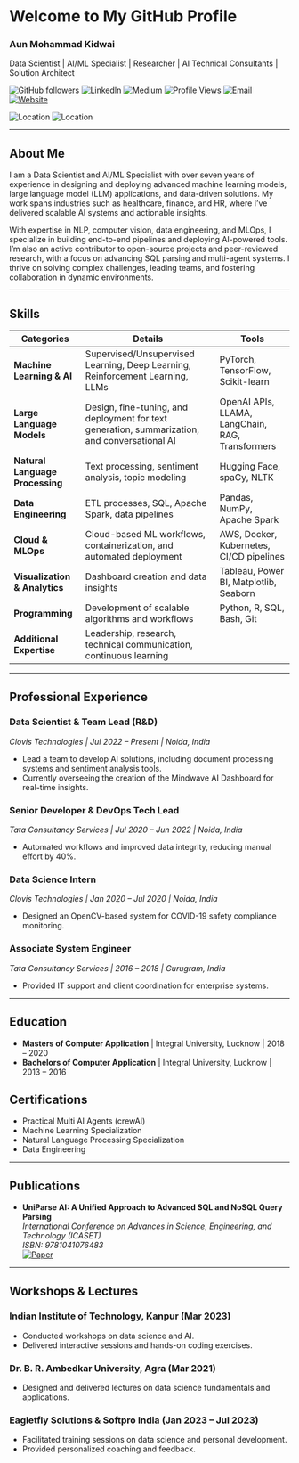 # Welcome to My GitHub Profile  
### **Aun Mohammad Kidwai**
Data Scientist | AI/ML Specialist | Researcher | AI Technical Consultants | Solution Architect

[![GitHub followers](https://img.shields.io/github/followers/aunkidwai?label=Follow&style=social)](https://github.com/aunkidwai/?tab=follow) [![LinkedIn](https://img.shields.io/badge/LinkedIn-Connect-blue)](https://www.linkedin.com/in/aunkidwai/) [![Medium](https://img.shields.io/badge/Medium-Follow-black)](https://medium.com/@aunkidwai) ![Profile Views](https://komarev.com/ghpvc/?username=aunkidwai&color=yellow) [![Email](https://img.shields.io/badge/Email-aunkidwai@gmail.com-red)](mailto:aunkidwai@gmail.com) [![Website](https://img.shields.io/badge/Website-https://aunkidwai.com-brightgreen)](https://aunkidwai.com)

![Location](https://img.shields.io/badge/Location-Lucknow,_India-lightblue) ![Location](https://img.shields.io/badge/Location-Noida,_India-lightblue)

---

## About Me  
I am a Data Scientist and AI/ML Specialist with over seven years of experience in designing and deploying advanced machine learning models, large language model (LLM) applications, and data-driven solutions. My work spans industries such as healthcare, finance, and HR, where I’ve delivered scalable AI systems and actionable insights.  

With expertise in NLP, computer vision, data engineering, and MLOps, I specialize in building end-to-end pipelines and deploying AI-powered tools. I’m also an active contributor to open-source projects and peer-reviewed research, with a focus on advancing SQL parsing and multi-agent systems. I thrive on solving complex challenges, leading teams, and fostering collaboration in dynamic environments.

---

## Skills  
| **Categories**                | **Details**                                                                                   | **Tools**                                                                 |
|-------------------------------|-----------------------------------------------------------------------------------------------|---------------------------------------------------------------------------|
| **Machine Learning & AI**     | Supervised/Unsupervised Learning, Deep Learning, Reinforcement Learning, LLMs                | PyTorch, TensorFlow, Scikit-learn                                         |
| **Large Language Models**     | Design, fine-tuning, and deployment for text generation, summarization, and conversational AI | OpenAI APIs, LLAMA, LangChain, RAG, Transformers                         |
| **Natural Language Processing** | Text processing, sentiment analysis, topic modeling                                        | Hugging Face, spaCy, NLTK                                                |
| **Data Engineering**          | ETL processes, SQL, Apache Spark, data pipelines                                            | Pandas, NumPy, Apache Spark                                              |
| **Cloud & MLOps**             | Cloud-based ML workflows, containerization, and automated deployment                        | AWS, Docker, Kubernetes, CI/CD pipelines                                 |
| **Visualization & Analytics** | Dashboard creation and data insights                                                       | Tableau, Power BI, Matplotlib, Seaborn                                   |
| **Programming**               | Development of scalable algorithms and workflows                                            | Python, R, SQL, Bash, Git                                                |
| **Additional Expertise**      | Leadership, research, technical communication, continuous learning                         |                                                                          |

---

## Professional Experience  
### Data Scientist & Team Lead (R&D)  
*Clovis Technologies | Jul 2022 – Present | Noida, India*  
- Lead a team to develop AI solutions, including document processing systems and sentiment analysis tools.  
- Currently overseeing the creation of the Mindwave AI Dashboard for real-time insights.  

### Senior Developer & DevOps Tech Lead  
*Tata Consultancy Services | Jul 2020 – Jun 2022 | Noida, India*  
- Automated workflows and improved data integrity, reducing manual effort by 40%.  

### Data Science Intern  
*Clovis Technologies | Jan 2020 – Jul 2020 | Noida, India*  
- Designed an OpenCV-based system for COVID-19 safety compliance monitoring.  

### Associate System Engineer  
*Tata Consultancy Services | 2016 – 2018 | Gurugram, India*  
- Provided IT support and client coordination for enterprise systems.  

---

## Education  
- **Masters of Computer Application** | Integral University, Lucknow | 2018 – 2020  
- **Bachelors of Computer Application** | Integral University, Lucknow | 2013 – 2016  

## Certifications  
- Practical Multi AI Agents (crewAI)  
- Machine Learning Specialization  
- Natural Language Processing Specialization  
- Data Engineering  

---

## Publications  
- **UniParse AI: A Unified Approach to Advanced SQL and NoSQL Query Parsing**  
  *International Conference on Advances in Science, Engineering, and Technology (ICASET)*<br>
  *ISBN: 9781041076483*<br>
  [![Paper](https://img.shields.io/badge/Paper-UniParse_AI-brightgreen)](https://www.routledge.com/Advances-in-Science-Engineering-and-Technology/Ahmed-Bajpai-Faisal-LataTripathi/p/book/9781041076483)

---

## Workshops & Lectures  
### Indian Institute of Technology, Kanpur (Mar 2023)  
- Conducted workshops on data science and AI.  
- Delivered interactive sessions and hands-on coding exercises.  

### Dr. B. R. Ambedkar University, Agra (Mar 2021)  
- Designed and delivered lectures on data science fundamentals and applications.  

### Eagletfly Solutions & Softpro India (Jan 2023 – Jul 2023)  
- Facilitated training sessions on data science and personal development.  
- Provided personalized coaching and feedback.  
